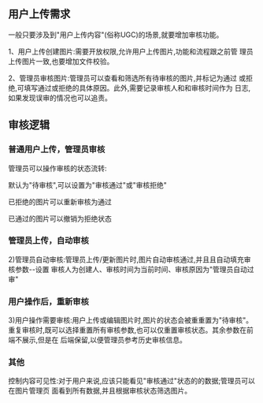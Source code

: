 ## 用户上传需求
一般只要涉及到"用户上传内容"(俗称UGC)的场景,就要增加审核功能。

1、用户上传创建图片:需要开放权限,允许用户上传图片,功能和流程跟之前管
理员上传图片一致,也要增加文件校验。

2、管理员审核图片:管理员可以查看和筛选所有待审核的图片,并标记为通过
或拒绝,可填写通过或拒绝的具体原因。此外,需要记录审核人和和审核时间作为
日志,如果发现误审的情况也可以追责。


## 审核逻辑
### 普通用户上传，管理员审核
管理员可以操作审核的状态流转:

默认为"待审核",可以设置为"审核通过"或"审核拒绝"

已拒绝的图片可以重新审核为通过

已通过的图片可以撤销为拒绝状态

### 管理员上传，自动审核
2)管理员自动审核:管理员上传/更新图片时,图片自动审核通过,并且且自动填充审核参数--设置
审核人为创建人、审核时间为当前时间、审核原因为"管理员自动过审"

### 用户操作后，重新审核
3)用户操作需要审核:用户上传或编辑图片时,图片的状态会被重重置为"待审核"。
重复审核时,既可以选择重置所有审核参数,也可以仅重置审核状态。其余参数在前端不展示,但是在
后端保留,以便管理员参考历史审核信息。

### 其他
控制内容可见性:对于用户来说,应该只能看见"审核通过"状态的的数据;管理员可以在图片管理页
面看到所有数据,并且根据审核状态筛选图片。